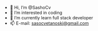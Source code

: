- 👋 Hi, I’m @SashoCv
- 👀 I’m interested in coding
- 🌱 I’m currently learn full stack developer
- 📫 E-mail: sasocvetanoski@gmail.com

<!---
SashoCv/SashoCv is a ✨ special ✨ repository because its `README.md` (this file) appears on your GitHub profile.
You can click the Preview link to take a look at your changes.
--->
